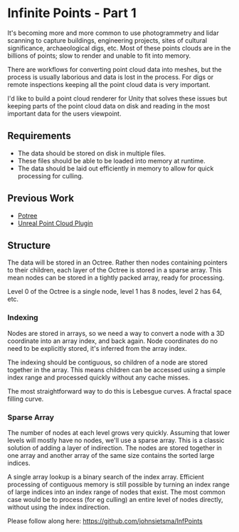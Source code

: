 # Infinite Points - Part 1

It's becoming more and more common to use photogrammetry and lidar scanning to capture buildings, engineering projects, sites of cultural significance, archaeological digs, etc. Most of these points clouds are in the billions of points; slow to render and unable to fit into memory.

There are workflows for converting point cloud data into meshes, but the process is usually laborious and data is lost in the process. For digs or remote inspections keeping all the point cloud data is very important.

I'd like to build a point cloud renderer for Unity that solves these issues but keeping parts of the point cloud data on disk and reading in the most important data for the users viewpoint.

## Requirements

* The data should be stored on disk in multiple files.
* These files should be able to be loaded into memory at runtime.
* The data should be laid out efficiently in memory to allow for quick processing for culling.

## Previous Work

* [Potree](http://www.potree.org/)
* [Unreal Point Cloud Plugin](https://pointcloudplugin.com/)

## Structure

The data will be stored in an Octree. Rather then nodes containing pointers to their children, each layer of the Octree is stored in a sparse array. This mean nodes can be stored in a tightly packed array, ready for processing.

Level 0 of the Octree is a single node, level 1 has 8 nodes, level 2 has 64, etc.

### Indexing

Nodes are stored in arrays, so we need a way to convert a node with a 3D coordinate into an array index, and back again. Node coordinates do no need to be explicitly stored, it's inferred from the array index.

The indexing should be contiguous, so children of a node are stored together in the array. This means children can be accessed using a simple index range and processed quickly without any cache misses.

The most straightforward way to do this is Lebesgue curves. A fractal space filling curve.

### Sparse Array

The number of nodes at each level grows very quickly. Assuming that lower levels will mostly have no nodes, we'll use a sparse array. This is a classic solution of adding a layer of indirection. The nodes are stored together in one array and another array of the same size contains the sorted large indices.

A single array lookup is a binary search of the index array. Efficient processing of contiguous memory is still possible by turning an index range of large indices into an index range of nodes that exist. The most common case would be to process (for eg culling) an entire level of nodes directly, without using the index indirection.


Please follow along here: https://github.com/johnsietsma/InfPoints
